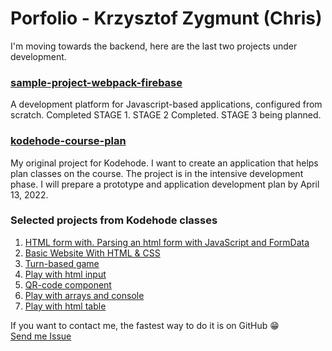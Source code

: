 # Porfolio - Krzysztof Zygmunt (Chris)

I'm moving towards the backend, here are the last two projects under development. 

### [sample-project-webpack-firebase](https://github.com/chriskodehub/sample-project-webpack-firebase)

A development platform for Javascript-based applications, configured from scratch. Completed STAGE 1. STAGE 2 Completed. STAGE 3 being planned.

### [kodehode-course-plan](https://github.com/chriskodehub/kodehode-course-plan)

My original project for Kodehode. I want to create an application that helps plan classes on the course. The project is in the intensive development phase. I will prepare a prototype and application development plan by April 13, 2022.

### Selected projects from Kodehode classes

1. [HTML form with. Parsing an html form with JavaScript and FormData](https://github.com/chriskodehub/KH-12_html-forms)
2. [Basic Website With HTML & CSS](https://github.com/chriskodehub/KH-10_basic-website-with-html-css)
3. [Turn-based game](https://github.com/chriskodehub/KH-11_javascript-methodically-looping)
4. [Play with html input](https://github.com/chriskodehub/KH-5_buttons_del_2)
5. [QR-code component](https://github.com/chriskodehub/FEM-1_QR-code-component)
6. [Play with arrays and console](https://github.com/chriskodehub/KH-8_array-i-javascript)
7. [Play with html table](https://github.com/chriskodehub/KH-9_html-tables)

If you want to contact me, the fastest way to do it is on GitHub 😁  
[Send me Issue](https://github.com/chriskodehub/porfolio/issues)

